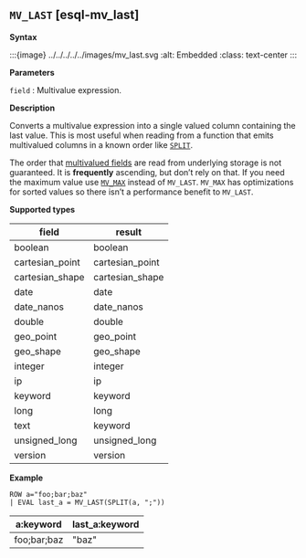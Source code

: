 ## `MV_LAST` [esql-mv_last]

**Syntax**

:::{image} ../../../../../images/mv_last.svg
:alt: Embedded
:class: text-center
:::

**Parameters**

`field`
:   Multivalue expression.

**Description**

Converts a multivalue expression into a single valued column containing the last value. This is most useful when reading from a function that emits multivalued columns in a known order like [`SPLIT`](../../esql-functions-operators.md#esql-split).

The order that [multivalued fields](/reference/query-languages/esql/esql-multivalued-fields.md) are read from underlying storage is not guaranteed. It is **frequently** ascending, but don’t rely on that. If you need the maximum value use [`MV_MAX`](../../esql-functions-operators.md#esql-mv_max) instead of `MV_LAST`. `MV_MAX` has optimizations for sorted values so there isn’t a performance benefit to `MV_LAST`.

**Supported types**

| field | result |
| --- | --- |
| boolean | boolean |
| cartesian_point | cartesian_point |
| cartesian_shape | cartesian_shape |
| date | date |
| date_nanos | date_nanos |
| double | double |
| geo_point | geo_point |
| geo_shape | geo_shape |
| integer | integer |
| ip | ip |
| keyword | keyword |
| long | long |
| text | keyword |
| unsigned_long | unsigned_long |
| version | version |

**Example**

```esql
ROW a="foo;bar;baz"
| EVAL last_a = MV_LAST(SPLIT(a, ";"))
```

| a:keyword | last_a:keyword |
| --- | --- |
| foo;bar;baz | "baz" |


